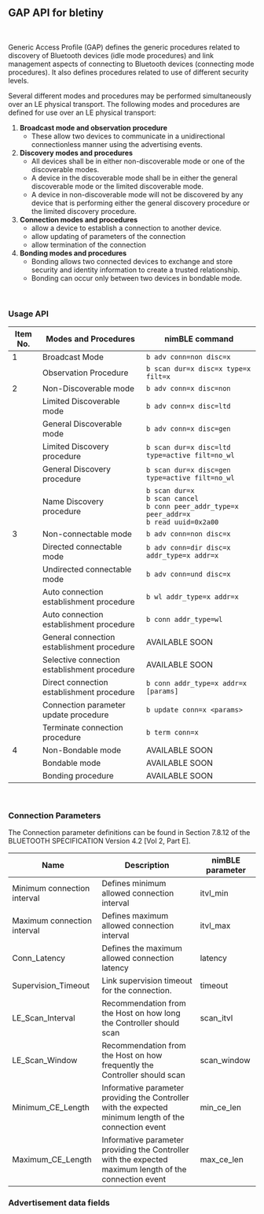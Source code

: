 
## GAP API for bletiny

<br>

Generic Access Profile (GAP) defines the generic procedures related to discovery of Bluetooth devices (idle mode procedures) and link management aspects of connecting to Bluetooth devices (connecting mode procedures). It also defines procedures related to use of different security levels. 

Several different modes and procedures may be performed simultaneously over an LE physical transport. The following modes and procedures are defined for use over an LE physical transport:1. **Broadcast mode and observation procedure**
    - These allow two devices to communicate in a unidirectional connectionless manner using the advertising events.2. **Discovery modes and procedures**
    - All devices shall be in either non-discoverable mode or one of the discoverable modes.
    - A device in the discoverable mode shall be in either the general discoverable mode or the limited discoverable mode.
    - A device in non-discoverable mode will not be discovered by any device that is performing either the general discovery procedure or the limited discovery procedure.3. **Connection modes and procedures**
    - allow a device to establish a connection to another device.
    - allow updating of parameters of the connection 
    - allow termination of the connection 4. **Bonding modes and procedures**
    - Bonding allows two connected devices to exchange and store security and identity information to create a trusted relationship. 
    - Bonding can occur only between two devices in bondable mode.


<br>


### Usage API


|**Item No.** | **Modes and Procedures** | **nimBLE command** |
|----|---------|---------------|
|  1 | Broadcast Mode | `b adv conn=non disc=x` |
|    | Observation Procedure | `b scan dur=x disc=x type=x filt=x`  |
|  2 | Non-Discoverable mode   | `b adv conn=x disc=non`  |
|    | Limited Discoverable mode   | `b adv conn=x disc=ltd`  |
|    | General Discoverable mode   | `b adv conn=x disc=gen`  |
|    | Limited Discovery procedure | `b scan dur=x disc=ltd type=active filt=no_wl`  |
|    | General Discovery procedure | `b scan dur=x disc=gen type=active filt=no_wl`  |
|    | Name Discovery procedure  | `b scan dur=x` <br> `b scan cancel` <br> `b conn peer_addr_type=x peer_addr=x` <br> `b read uuid=0x2a00` |
|  3 | Non-connectable mode   | `b adv conn=non disc=x`  |
|   |  Directed connectable mode  | `b adv conn=dir disc=x addr_type=x addr=x`  |
|   |  Undirected connectable mode  | `b adv conn=und disc=x`  |
|   | Auto connection establishment procedure   | `b wl addr_type=x addr=x`  |
|   | Auto connection establishment procedure   | `b conn addr_type=wl`  |
|   |  General connection establishment procedure  | AVAILABLE SOON  |
|   | Selective connection establishment procedure   | AVAILABLE SOON  |
|   | Direct connection establishment procedure  | `b conn addr_type=x addr=x [params]`  |
|   | Connection parameter update procedure   | `b update conn=x <params>`  |
|   |  Terminate connection procedure  | `b term conn=x`  |
|  4 |   Non-Bondable mode | AVAILABLE SOON |
|   | Bondable mode   | AVAILABLE SOON |
|   | Bonding procedure   | AVAILABLE SOON |<br>
### Connection Parameters 

The Connection parameter definitions can be found in Section 7.8.12 of the BLUETOOTH SPECIFICATION Version 4.2 [Vol 2, Part E].|**Name** | **Description** | **nimBLE parameter** ||----|---------|---------------|
| Minimum connection interval | Defines minimum allowed connection interval| itvl_min  |
| Maximum connection interval | Defines maximum allowed connection interval |  itvl_max |
| Conn_Latency | Defines the maximum allowed connection latency | latency |
| Supervision_Timeout | Link supervision timeout for the connection. | timeout |
|LE_Scan_Interval  | Recommendation from the Host on how long the Controller should scan | scan_itvl  |
|LE_Scan_Window  |Recommendation from the Host on how frequently the Controller should scan | scan_window |
|Minimum_CE_Length  | Informative parameter providing the Controller with the expected minimum length of the connection event|  min_ce_len |
|Maximum_CE_Length |Informative parameter providing the Controller with the expected maximum length of the connection event  | max_ce_len |

### Advertisement data fields

